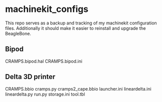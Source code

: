 # machinekit_configs
This repo serves as a backup and tracking of my machinekit configuration files.
Additionally it should make it easier to reinstall and upgrade the BeagleBone.

## Bipod
CRAMPS.bipod.hal
CRAMPS.bipod.ini
## Delta 3D printer
CRAMPS.bbio
cramps.py
cramps2_cape.bbio
launcher.ini
lineardelta.ini
lineardelta.py
run.py
storage.ini
tool.tbl


